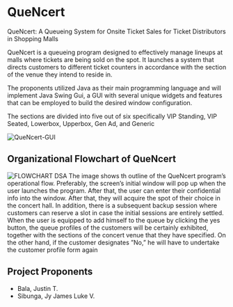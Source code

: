 # QueNcert
QueNcert: A Queueing System for Onsite Ticket Sales for Ticket Distributors in Shopping Malls

QueNcert is a queueing program designed to effectively manage lineups at malls where tickets are being sold
on the spot. It launches a system that directs customers to different ticket counters in accordance with 
the section of the venue they intend to reside in.

The proponents utilized Java as their main programming language and will implement Java Swing Gui, a GUI 
with several unique widgets and features that can be employed to build the desired window configuration.

The sections are divided into five out of six specifically VIP Standing, VIP Seated, Lowerbox, Upperbox, Gen Ad, and Generic

![QueNcert-GUI](https://github.com/jstnbala/QueNcert/assets/115009154/772c0af6-4572-40da-a3ec-88e79d66cfc7)


## Organizational Flowchart of QueNcert

![FLOWCHART DSA](https://github.com/jstnbala/QueNcert/assets/115009154/fa646bb2-713a-4481-b9c0-f437f0c082bf)
The image shows th outline of the QueNcert program’s
operational flow. Preferably, the screen’s initial window will
pop up when the user launches the program. After that, the
user can enter their confidential info into the window. After
that, they will acquire the spot of their choice in the concert
hall. In addition, there is a subsequent backup session where
customers can reserve a slot in case the initial sessions are
entirely settled. When the user is equipped to add himself to
the queue by clicking the yes button, the queue profiles of
the customers will be certainly exhibited, together with the
sections of the concert venue that they have specified. On the
other hand, if the customer designates ”No,” he will have to
undertake the customer profile form again

## Project Proponents
- Bala, Justin T. 
- Sibunga, Jy James Luke V. 
